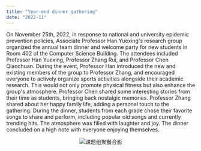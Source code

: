 ```yaml
---
title: "Year-end dinner gathering"
date: "2022-11"
---
```


On November 25th, 2022, in response to national and university epidemic prevention policies, Associate Professor Han Yuexing's research group organized the annual team dinner and welcome party for new students in Room 402 of the Computer Science Building. The attendees included Professor Han Yuexing, Professor Zhang Rui, and Professor Chen Qiaochuan. During the event, Professor Han introduced the new and existing members of the group to Professor Zhang, and encouraged everyone to actively organize sports activities alongside their academic research. This would not only promote physical fitness but also enhance the group's atmosphere. Professor Chen shared some interesting stories from their time as students, bringing back nostalgic memories. Professor Zhang shared about her happy family life, adding a personal touch to the gathering. During the dinner, students from each grade chose their favorite songs to share and perform, including popular old songs and currently trending hits. The atmosphere was filled with laughter and joy. The dinner concluded on a high note with everyone enjoying themselves.

<p align="center">
  <img src="/images/indexPic/2022/photo.jpg" alt="课题组聚餐合影" />
</p> 